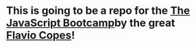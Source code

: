 # This is going to be a repo for the [The JavaScript Bootcamp](https://thejsbootcamp.com/)by the great [Flavio Copes](https://flaviocopes.com/)!
